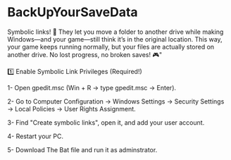 # BackUpYourSaveData
Symbolic links! 🔗 They let you move a folder to another drive while making Windows—and your game—still think it’s in the original location. This way, your game keeps running normally, but your files are actually stored on another drive. No lost progress, no broken saves! 🎮"

1️⃣ Enable Symbolic Link Privileges (Required!)

1- Open gpedit.msc (Win + R → type gpedit.msc → Enter).

2- Go to Computer Configuration → Windows Settings → Security Settings → Local Policies → User Rights Assignment.

3- Find "Create symbolic links", open it, and add your user account.

4- Restart your PC.

5- Download The Bat file and run it as adminstrator.
